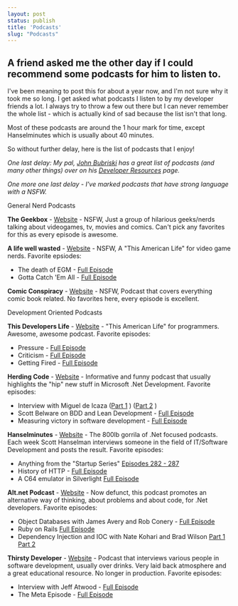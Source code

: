 ```yaml
---
layout: post
status: publish
title: 'Podcasts'
slug: "Podcasts"
---
```


## A friend asked me the other day if I could recommend some podcasts for him to listen to. 


I've been meaning to post this for about a year now, and I'm not sure why it took me so long. I get asked what podcasts I listen to by my developer friends a lot. I always try to throw a few out there but I can never remember the whole list - which is actually kind of sad because the list isn't that long.


Most of these podcasts are around the 1 hour mark for time, except Hanselminutes which is usually about 40 minutes.


So without further delay, here is the list of podcasts that I enjoy!


*One last delay: My pal, [John Bubriski][1]  has a great list of podcasts (and many other things) over on his [Developer Resources][2]  page.*


*One more one last delay - I've marked podcasts that have strong language with a NSFW.*


General Nerd Podcasts

**The Geekbox** - [Website][3]  - NSFW, Just a group of hilarious geeks/nerds talking about videogames, tv, movies and comics. Can&#39;t pick any favorites for this as every episode is awesome.


**A life well wasted** - [Website][4]  - NSFW, A "This American Life" for video game nerds. Favorite epsiodes:


 - The death of EGM - [Full Episode][5] 
 - Gotta Catch &#39;Em All - [Full Episode][6] 



**Comic Conspiracy** - [Website][7]  - NSFW, Podcast that covers everything comic book related. No favorites here, every episode is excellent.


Development Oriented Podcasts

**This Developers Life** - [Website][8]  - "This American Life" for programmers. Awesome, awesome podcast. Favorite episodes:


 - Pressure - [Full Episode][9] 
 - Criticism - [Full Episode][10] 
 - Getting Fired - [Full Episode][11] 



**Herding Code** - [Website][12]  - Informative and funny podcast that usually highlights the "hip" new stuff in Microsoft .Net Development. Favorite episodes:


 - Interview with Miguel de Icaza ([Part 1][13] ) ([Part 2][14] )
 - Scott Belware on BDD and Lean Development - [Full Episode][15] 
 - Measuring victory in software development - [Full Episode][16] 

 

**Hanselminutes** - [Website][17]  - The 800lb gorrila of .Net focused podcasts. Each week Scott Hanselman interviews someone in the field of IT/Software Development and posts the result. Favorite episodes:


 - Anything from the "Startup Series" [Episodes 282 - 287][18] 
 - History of HTTP - [Full Episode][19] 
 - A C64 emulator in Silverlight [Full Episode][20] 



**Alt.net Podcast** - [Website][21]  - Now defunct, this podcast promotes an alternative way of thinking, about problems and about code, for .Net developers. Favorite episodes:


 - Object Databases with James Avery and Rob Conery - [Full Episode][22] 
 - Ruby on Rails [Full Episode][23] 
 - Dependency Injection and IOC with Nate Kohari and Brad Wilson [Part 1][24]  [Part 2][25] 



**Thirsty Developer** - [Website][26]  - Podcast that interviews various people in software development, usually over drinks. Very laid back atmosphere and a great educational resource. No longer in production. Favorite episodes:


 - Interview with Jeff Atwood - [Full Episode][27] 
 - The Meta Episode - [Full Episode][28] 



  [1]: http://johnnycode.com
  [2]: http://www.johnnycode.com/blog/resources/
  [3]: http://www.geekbox.net
  [4]: http://alifewellwasted.com/podcast/
  [5]: http://alifewellwasted.com/2009/03/03/episode-two-gotta-catch-em-all/
  [6]: http://alifewellwasted.com/2009/01/23/episode-one-the-death-of-egm/
  [7]: http://www.geekbox.net/archives/category/podcasts/comic-conspiracy/
  [8]: http://thisdeveloperslife.com/
  [9]: http://thisdeveloperslife.com/post/2-0-2-pressure
  [10]: http://thisdeveloperslife.com/post/2-0-1-criticism
  [11]: http://thisdeveloperslife.com/post/1203177584/1-0-1-getting-fired
  [12]: http://herdingcode.com
  [13]: http://herdingcode.com/?p=109
  [14]: http://herdingcode.com/?p=114
  [15]: http://herdingcode.com/?p=176
  [16]: http://herdingcode.com/?p=221
  [17]: http://hanselminutes.com
  [18]: http://hanselminutes.com/archives
  [19]: http://hanselminutes.com/292/history-of-http-and-the-world-wide-web-with-henrik-frystyk-nielsen
  [20]: http://hanselminutes.com/155/a-c64-emulator-with-silverlight-3-by-pete-brown
  [21]: http://altnetpodcast.com
  [22]: http://altnetpodcast.com/episodes/14-object-databases
  [23]: http://altnetpodcast.com/episodes/13-ruby-on-rails/
  [24]: http://altnetpodcast.com/episodes/5-di-and-ioc/
  [25]: http://altnetpodcast.com/episodes/6-more-di-and-ioc/
  [26]: http://thirstydeveloper.com
  [27]: http://thirstydeveloper.com/Shows/TD018-JeffAtwood.mp3
  [28]: http://thirstydeveloper.com/2011/04/06/TheThirstyDeveloper100TheMetaEpisode.aspx
